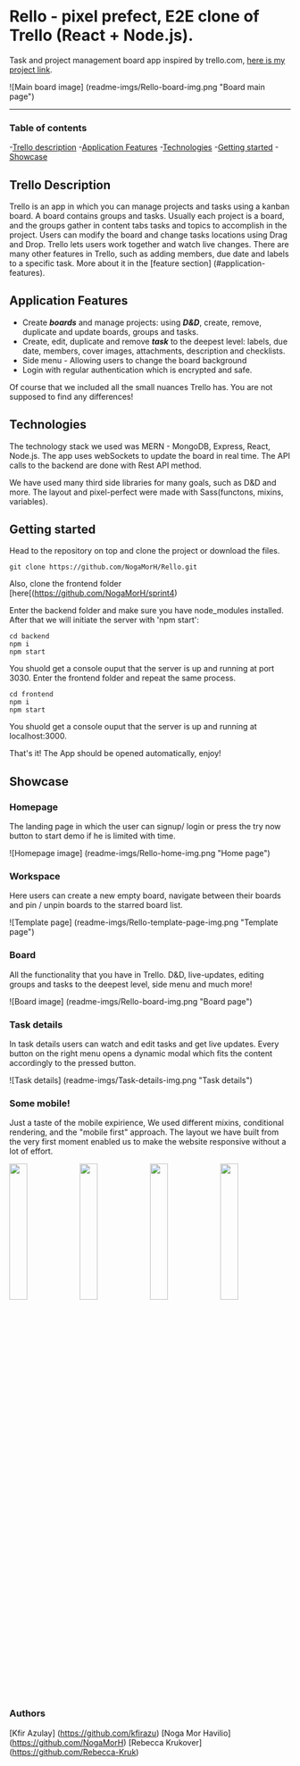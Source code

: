 # Rello - pixel prefect, E2E clone of Trello (React + Node.js).

Task and project management board app inspired by trello.com, [here is my project link](https://rello.onrender.com/ "Rello link").

![Main board image] (readme-imgs/Rello-board-img.png "Board main page")
___

### Table of contents
-[Trello description](#trello-description)
-[Application Features](#application-features)
-[Technologies](#technologies)
-[Getting started](#getting-started)
-[Showcase](#showcase)

## Trello Description

Trello is an app in which you can manage projects and tasks using a kanban board.
A board contains groups and tasks. Usually each project is a board, and the groups gather in content tabs tasks and topics to accomplish in the project.
Users can modify the board and change tasks locations using Drag and Drop.
Trello lets users work together and watch live changes. There are many other features in Trello,
such as adding members, due date and labels to a specific task. More about it in the [feature section] (#application-features).

## Application Features

- Create ***boards*** and manage projects: using ***D&D***, create, remove, duplicate and update boards, groups and tasks.
- Create, edit, duplicate and remove ***task*** to the deepest level: labels, due date, members, cover images, attachments, description and checklists.
- Side menu - Allowing users to change the board background
- Login with regular authentication which is encrypted and safe.

Of course that we included all the small nuances Trello has. You are not supposed to find any differences!

## Technologies

The technology stack we used was MERN - MongoDB, Express, React, Node.js.
The app uses webSockets to update the board in real time. The API calls to the backend are done with Rest API method.

We have used many third side libraries for many goals, such as D&D and more. The layout and pixel-perfect were made with Sass(functons, mixins, variables).

## Getting started

Head to the repository on top and clone the project or download the files.

```
git clone https://github.com/NogaMorH/Rello.git
```
Also, clone the frontend folder [here[(https://github.com/NogaMorH/sprint4)

Enter the backend folder and make sure you have node_modules installed. After that we will initiate the server with 'npm start':

```
cd backend
npm i 
npm start
```

You shuold get a console ouput that the server is up and running at port 3030.
Enter the frontend folder and repeat the same process.

```
cd frontend
npm i 
npm start
```

You shuold get a console ouput that the server is up and running at localhost:3000.

That's it! The App should be opened automatically, enjoy!

## Showcase

### Homepage

The landing page in which the user can signup/ login or press the try now button to start demo if he is limited with time.

![Homepage image] (readme-imgs/Rello-home-img.png "Home page")

### Workspace

Here users can create a new empty board, navigate between their boards and pin / unpin boards to the starred board list.

![Template page] (readme-imgs/Rello-template-page-img.png "Template page")

### Board

All the functionality that you have in Trello. D&D, live-updates, editing groups and tasks to the deepest level, side menu and much more!

![Board image] (readme-imgs/Rello-board-img.png "Board page")

### Task details

In task details users can watch and edit tasks and get live updates. Every button on the right menu opens a dynamic modal which fits the content accordingly to the pressed button.

![Task details] (readme-imgs/Task-details-img.png "Task details")

### Some mobile!

Just a taste of the mobile expirience, We used different mixins, conditional rendering, and the "mobile first" approach. 
The layout we have built from the very first moment enabled us to make the website responsive without a lot of effort.

<img src="readme-imgs/mobile-home-page" width="25%" style="float: left"/><img src="readme-imgs/mobile-signin.png" width="25%" style="float: left;"/><img src="readme-imgs/mobile-board.png" width="25%" style="float: left;"/><img src="readme-imgs/mobile-task-details.png" width="25%" style="float: left;"/>

### Authors
[Kfir Azulay] (https://github.com/kfirazu)
[Noga Mor Havilio] (https://github.com/NogaMorH)
[Rebecca Krukover] (https://github.com/Rebecca-Kruk)






